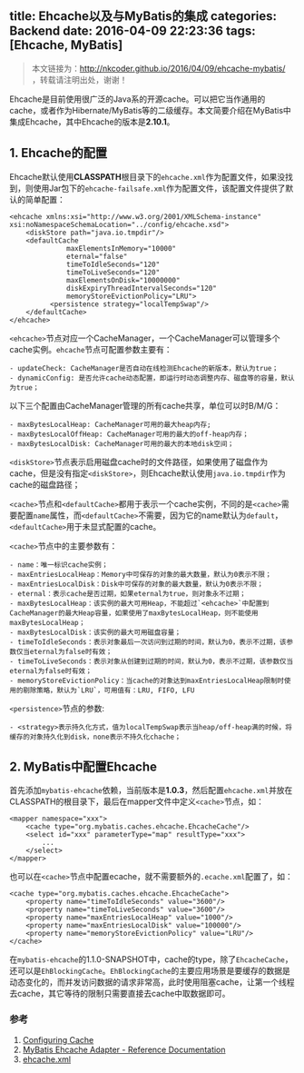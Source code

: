 title: Ehcache以及与MyBatis的集成
categories: Backend
date: 2016-04-09 22:23:36
tags: [Ehcache, MyBatis]
---

> 本文链接为：http://nkcoder.github.io/2016/04/09/ehcache-mybatis/  ，转载请注明出处，谢谢！

Ehcache是目前使用很广泛的Java系的开源cache。可以把它当作通用的cache，或者作为Hibernate/MyBatis等的二级缓存。本文简要介绍在MyBatis中集成Ehcache，其中Ehcache的版本是**2.10.1**。

## 1. Ehcache的配置

Ehcache默认使用**CLASSPATH**根目录下的`ehcache.xml`作为配置文件，如果没找到，则使用Jar包下的`ehcache-failsafe.xml`作为配置文件，该配置文件提供了默认的简单配置：

<!--more-->

	<ehcache xmlns:xsi="http://www.w3.org/2001/XMLSchema-instance" xsi:noNamespaceSchemaLocation="../config/ehcache.xsd">
		<diskStore path="java.io.tmpdir"/>
		<defaultCache
				  maxElementsInMemory="10000"
				  eternal="false"
				  timeToIdleSeconds="120"
				  timeToLiveSeconds="120"
				  maxElementsOnDisk="10000000"
				  diskExpiryThreadIntervalSeconds="120"
				  memoryStoreEvictionPolicy="LRU">
			  <persistence strategy="localTempSwap"/>
		</defaultCache>
	</ehcache>

`<ehcache>`节点对应一个CacheManager，一个CacheManager可以管理多个cache实例。`ehcache`节点可配置参数主要有：

	- updateCheck: CacheManager是否自动在线检测Ehcache的新版本，默认为true；
	- dynamicConfig: 是否允许cache动态配置，即运行时动态调整内存、磁盘等的容量，默认为true；

以下三个配置由CacheManager管理的所有cache共享，单位可以时B/M/G：

	- maxBytesLocalHeap: CacheManager可用的最大heap内存;
	- maxBytesLocalOffHeap: CacheManager可用的最大的off-heap内存；
	- maxBytesLocalDisk: CacheManager可用的最大的本地disk空间；

`<diskStore>`节点表示启用磁盘cache时的文件路径，如果使用了磁盘作为cache，但是没有指定`<diskStore>`，则Ehcache默认使用`java.io.tmpdir`作为cache的磁盘路径；

`<cache>`节点和`<defaultCache>`都用于表示一个cache实例，不同的是`<cache>`需要配置`name`属性，而`<defaultCache>`不需要，因为它的name默认为`default`，`<defaultCache>`用于未显式配置的cache。

`<cache>`节点中的主要参数有：

	- name：唯一标识cache实例；
	- maxEntriesLocalHeap：Memory中可保存的对象的最大数量，默认为0表示不限；
	- maxEntriesLocalDisk：Disk中可保存的对象的最大数量，默认为0表示不限；
	- eternal：表示cache是否过期，如果eternal为true，则对象永不过期；
	- maxBytesLocalHeap：该实例的最大可用Heap，不能超过`<ehcache>`中配置到CacheManager的最大Heap容量，如果使用了maxBytesLocalHeap，则不能使用maxBytesLocalHeap；
	- maxBytesLocalDisk：该实例的最大可用磁盘容量；
	- timeToIdleSeconds：表示对象最后一次访问到过期的时间，默认为0，表示不过期，该参数仅当eternal为false时有效；
	- timeToLiveSeconds：表示对象从创建到过期的时间，默认为0，表示不过期，该参数仅当eternal为false时有效；
	- memoryStoreEvictionPolicy：当cache的对象达到maxEntriesLocalHeap限制时使用的剔除策略，默认为`LRU`，可用值有：LRU, FIFO, LFU

`<persistence>`节点的参数:

	- <strategy>表示持久化方式，值为localTempSwap表示当heap/off-heap满的时候，将缓存的对象持久化到disk，none表示不持久化chache；

## 2. MyBatis中配置Ehcache

首先添加`mybatis-ehcache`依赖，当前版本是**1.0.3**，然后配置`ehcache.xml`并放在CLASSPATH的根目录下，最后在mapper文件中定义`<cache>`节点，如：

	<mapper namespace="xxx">
	    <cache type="org.mybatis.caches.ehcache.EhcacheCache"/>
	    <select id="xxx" parameterType="map" resultType="xxx">
	        ...
	    </select>
	</mapper>

也可以在`<cache>`节点中配置ecache，就不需要额外的`.ecache.xml`配置了，如：

	<cache type="org.mybatis.caches.ehcache.EhcacheCache">
        <property name="timeToIdleSeconds" value="3600"/>
        <property name="timeToLiveSeconds" value="3600"/>
        <property name="maxEntriesLocalHeap" value="1000"/>
        <property name="maxEntriesLocalDisk" value="100000"/>
        <property name="memoryStoreEvictionPolicy" value="LRU"/>
    </cache>

在`mybatis-ehcache`的1.1.0-SNAPSHOT中，cache的type，除了`EhcacheCache`，还可以是`EhBlockingCache`。`EhBlockingCache`的主要应用场景是要缓存的数据是动态变化的，而并发访问数据的请求非常高，此时使用阻塞cache，让第一个线程去cache，其它等待的限制只需要直接去cache中取数据即可。

### 参考

1. [Configuring Cache](http://www.ehcache.org/generated/2.10.1/html/ehc-all/#page/Ehcache_Documentation_Set%2Fto-cfgbasics_configuring_cache.html%23)
2. [MyBatis Ehcache Adapter - Reference Documentation](http://www.mybatis.org/ehcache-cache/index.html)
3. [ehcache.xml](http://www.ehcache.org/ehcache.xml)

